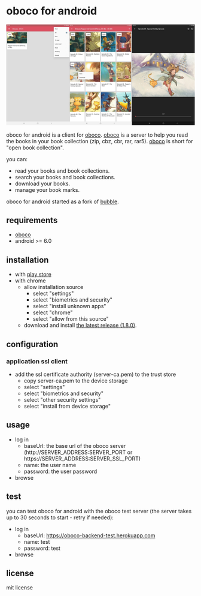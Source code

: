 # oboco for android

![oboco-android](art/screenshots.png "screenshots")

oboco for android is a client for [oboco](https://gitlab.com/jeeto/oboco).
[oboco](https://gitlab.com/jeeto/oboco) is a server to help you read the books in your book collection (zip, cbz, cbr, rar, rar5).
[oboco](https://gitlab.com/jeeto/oboco) is short for "open book collection".

you can:
- read your books and book collections.
- search your books and book collections.
- download your books.
- manage your book marks.

oboco for android started as a fork of [bubble](https://github.com/nkanaev/bubble).

## requirements

- [oboco](https://gitlab.com/jeeto/oboco)
- android >= 6.0

## installation

- with [play store](https://play.google.com/store/apps/details?id=com.gitlab.jeeto.oboco)
- with chrome
	- allow installation source
		- select "settings"
		- select "biometrics and security"
		- select "install unknown apps"
		- select "chrome"
		- select "allow from this source"
	- download and install [the latest release (1.8.0)](https://gitlab.com/jeeto/oboco-android/-/jobs/artifacts/12475cd9/raw/app/build/outputs/apk/release/app-release.apk?job=assembleRelease).

## configuration

### application ssl client

- add the ssl certificate authority (server-ca.pem) to the trust store
	- copy server-ca.pem to the device storage
	- select "settings"
	- select "biometrics and security"
	- select "other security settings"
	- select "install from device storage"

## usage

- log in
	- baseUrl: the base url of the oboco server (http://SERVER_ADDRESS:SERVER_PORT or https://SERVER_ADDRESS:SERVER_SSL_PORT)
	- name: the user name
	- password: the user password
- browse

## test

you can test oboco for android with the oboco test server (the server takes up to 30 seconds to start - retry if needed):
- log in
	- baseUrl: https://oboco-backend-test.herokuapp.com
	- name: test
	- password: test
- browse

## license

mit license